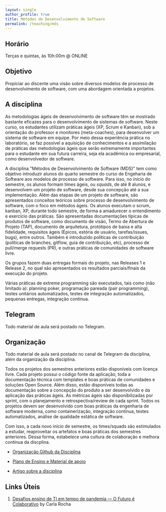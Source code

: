 ```yaml
---
layout: single
author_profile: true
title: Métodos de Desenvolvimento de Software
permalink: /teaching/mds
---
```


## Horário

Terças e quintas, às 10h:00m @ ONLINE



## Objetivo

Propiciar ao discente uma visão sobre diversos modelos de processo de desenvolvimento de software, com uma abordagem orientada a projetos.

## A disciplina

As metodologias ágeis de desenvolvimento de software têm se mostrado bastante eficazes para o desenvolvimento de sistemas de software. Neste curso, os estudantes utilizam práticas ágeis (XP, Scrum e Kanban), sob a orientação do professor e monitores (meta-coaches), para desenvolver um sistema de software em equipe. Por meio dessa experiência prática no laboratório, se faz possível a aquisição de conhecimentos e a assimilação de práticas das metodologias ágeis que serão extremamente importantes para o estudante em sua futura carreira, seja ela acadêmica ou empresarial, como desenvolvedor de software.

A disciplina "Métodos de Desenvolvimento de Software (MDS)" tem como objetivo introduzir alunos do quarto semestre do curso de Engeharia de Software aos modelos de processo de software. Para isso, no início do semestre, os alunos formam times ágeis, ou *squads*, de até 8 alunos, e desenvolvem um projeto de software, desde sua concepção até a sua implementação. Além das etapas de um projeto de software, são apresentados conceitos teóricos sobre processo de desenvolvimento de software, com o foco em métodos ágeis. Os alunos executam o scrum, kanban, XP, durante todo semestre, de forma a amadurecer o entendimento e exercício das práticas. São apresentadas documentações típicas de produtos de software, como documento de visão, Termo de Abertura de Projeto (TAP), documento de arquitetura, protótipos de baixa e alta fidelidade, requisitos ágeis (Épicos, estória de usuário, tarefas/issues, bugs), entre outros. Também é introduzido políticas de contribuição (políticas de branches, gitflow, guia de contribuição, etc), processo de pull/merge requests (PR), e outras práticas de comunidades de software livre.

Os grupos fazem duas entregas formais do projeto, nas Releases 1 e Release 2, no qual são apresentados os resultados parciais/finais da execução do projeto.

Várias práticas de extreme programming são executados, tais como (não limitado a): planning poker, programação pareada (pair programming), testes unitários automatizados, testes de integração automatizados, pequenas entregas, integração contínua. 


## Telegram

Todo material de aula será postado no Telegram. 

## Organização

Todo material de aula será postado no canal de Telegram da disciplina, além da organização da disciplina. 

Todos os projetos dos semestres anteriores estão disponíveis com licença livre. Cada projeto possui o código fonte da aplicação, toda a documentação técnica com templates e boas práticas de comunidades e soluções Open Source. Além disso, estão disponíveis todas as documentação sobre a concepção do produto a ser desenvolvido e da aplicação das práticas ágeis. As métricas ágeis são disponibilizadas por sprint, com o planejamento e retrospectiva/review de cada sprint. Todos os projetos devem ser desenvolvido com boas práticas da engenharia de software moderna, como containerização, integração contínua, testes automatizados, análise de qualidade estática de software.

Com isso, a cada novo início de semestre, os times/squads são estimulados a estudar, reaproveitar os artefatos e boas práticas dos semestres anteriores. Dessa forma, estabelece uma cultura de colaboração e melhora contínua da discplina.

- [Organização Github da Disciplina](https://github.com/fga-eps-mds)

- [Plano de Ensino e Material de apoio](https://github.com/fga-eps-mds/A-Disciplina-MDS-EPS)

- [Artigo sobre a disciplina](https://github.com/fga-eps-mds/Qualifying-Software-Engineers-Undergraduates-in-DevOps)


## Links Úteis 

1. [Desafios ensino de TI em tempo de pandemia — O Futuro é Colaborativo](https://medium.com/@lapp§isunbfga/desafios-ensino-de-ti-em-tempo-de-pandemia-o-futuro-é-colaborativo-e7aa183bb3d7) by Carla Rocha

